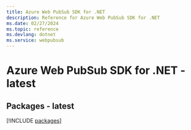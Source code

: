 ```yaml
---
title: Azure Web PubSub SDK for .NET
description: Reference for Azure Web PubSub SDK for .NET
ms.date: 02/27/2024
ms.topic: reference
ms.devlang: dotnet
ms.service: webpubsub
---
```

# Azure Web PubSub SDK for .NET - latest
## Packages - latest
[!INCLUDE [packages](web-pubsub-index.md)]